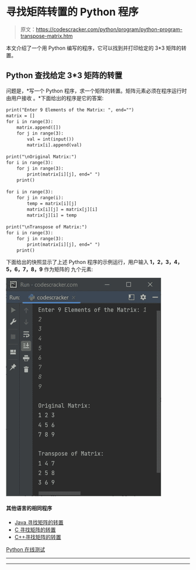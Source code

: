 # 寻找矩阵转置的 Python 程序

> 原文：<https://codescracker.com/python/program/python-program-transpose-matrix.htm>

本文介绍了一个用 Python 编写的程序，它可以找到并打印给定的 3*3 矩阵的转置。

## Python 查找给定 3*3 矩阵的转置

问题是，*写一个 Python 程序，求一个矩阵的转置。矩阵元素必须在程序运行时由用户接收 。*下面给出的程序是它的答案:

```
print("Enter 9 Elements of the Matrix: ", end="")
matrix = []
for i in range(3):
    matrix.append([])
    for j in range(3):
        val = int(input())
        matrix[i].append(val)

print("\nOriginal Matrix:")
for i in range(3):
    for j in range(3):
        print(matrix[i][j], end=" ")
    print()

for i in range(3):
    for j in range(i):
        temp = matrix[i][j]
        matrix[i][j] = matrix[j][i]
        matrix[j][i] = temp

print("\nTranspose of Matrix:")
for i in range(3):
    for j in range(3):
        print(matrix[i][j], end=" ")
    print()
```

下面给出的快照显示了上述 Python 程序的示例运行，用户输入 **1，2，3，4，5，6，7，8，9** 作为矩阵的 九个元素:

![python program find transpose of matrix](img/d6b3affd9df4476f474511448001a5d2.png)

#### 其他语言的相同程序

*   [Java 寻找矩阵的转置](/java/program/java-program-transpose-matrix.htm)
*   [C 寻找矩阵的转置](/c/program/c-program-transpose-matrix.htm)
*   [C++寻找矩阵的转置](/cpp/program/cpp-program-transpose-matrix.htm)

[Python 在线测试](/exam/showtest.php?subid=10)

* * *

* * *